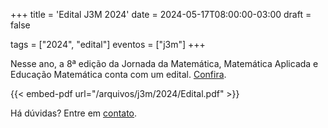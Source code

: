 +++
title = 'Edital J3M 2024'
date = 2024-05-17T08:00:00-03:00
draft = false

tags = ["2024", "edital"]
eventos = ["j3m"]
+++

Nesse ano, a 8ª edição da Jornada da Matemática, Matemática Aplicada e Educação Matemática conta com um edital. [Confira](/arquivos/j3m/2024/edital.pdf).

{{< embed-pdf url="/arquivos/j3m/2024/Edital.pdf" >}}

Há dúvidas? Entre em [contato](/contato).
